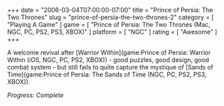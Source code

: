 +++
date = "2006-03-04T07:00:00-07:00"
title = "Prince of Persia: The Two Thrones"
slug = "prince-of-persia-the-two-thrones-2"
category = [ "Playing A Game" ]
game = [ "Prince of Persia: The Two Thrones (Mac, NGC, PC, PS2, PS3, XBOX)" ]
platform = [ "NGC" ]
rating = [ "Awesome" ]
+++

A welcome revival after [Warrior Within](game:Prince of Persia: Warrior Within (iOS, NGC, PC, PS2, XBOX)) - good puzzles, good design, good combat system - but still fails to quite capture the mystique of [Sands of Time](game:Prince of Persia: The Sands of Time (NGC, PC, PS2, PS3, XBOX)).

<i>Progress: Complete</i>